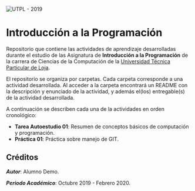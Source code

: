![UTPL - 2019](https://alumni.utpl.edu.ec/sites/default/files/logo.png)

# Introducción a la Programación

Repositorio que contiene las actividades de aprendizaje desarrolladas durante el estudio de las Asignatura de **Introducción a la Programación** de la carrera de Ciencias de la Computación de la [Universidad Técnica Particular de Loja](https://www.utpl.edu.ec/ "UTPL").

El repositorio se organiza por carpetas. Cada carpeta corresponde a una actividad desarrollada. Al acceder a la carpeta encontrará un README con la descripción y enunciado de la actividad, y además el(los) entregable(s) de la actividad desarrollada.

A continuación se describen cada una  de la actividades en orden cronológico:

* **Tarea Autoestudio 01**: Resumen de conceptos básicos de computación y programación.
* **Práctica 01**: Práctica sobre manejo de GIT.

## Créditos

_**Autor**_: Alumno Demo.

_**Periodo Académico**_: Octubre 2019 - Febrero 2020.
